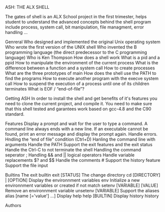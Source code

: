 ASH: THE ALX SHELL

The gates of shell is an ALX School project in the first trimester, helps
student to understand the advanced concepts behind the shell program include
process, system call, bit manipulation, file managment, error handling ...

Genreral
Who designed and implemented the original Unix operating system
Who wrote the first version of the UNIX shell
Who invented the B programming language (the direct predecessor to the C programming language)
Who is Ken Thompson
How does a shell work
What is a pid and a ppid
How to manipulate the environment of the current process
What is the difference between a function and a system call
How to create processes
What are the three prototypes of main
How does the shell use the PATH to find the programs
How to execute another program with the execve system call
How to suspend the execution of a process until one of its children terminates
What is EOF / “end-of-file”?

Getting ASH
In order to install the shell and get benefits of it's features you need to clone the current project, and compile it. You need to make sure that this shell tested and garantees work based on gcc-4.8 and the C90 standard.

Features
Display a prompt and wait for the user to type a command. A command line always ends with a new line.
If an executable cannot be found, print an error message and display the prompt again.
Handle errors.
Hndling the “end of file” condition (Ctrl+D)
Hanling the command line with arguments
Handle the PATH
Support the exit features and the exit status
Handle the Ctrl-C to not terminate the shell
Handling the command seperator ;
Handling && and || logical operators
Handle variable replacements $? and $$
Handle the comments #
Support the history feature
Support the file input

Builtins
The exit builtin exit [STATUS]
The change directory cd [DIRECTORY] | [OPTION]
Display the environnment variables env
Initialize a new environnment variables or created if not match setenv [VARIABLE] [VALUE]
Remove an environnment variable unsetenv [VARIABLE]
Support the aliases alias [name [='value'] ...]
Display help help [BUILTIN]
Display history history

Authors
